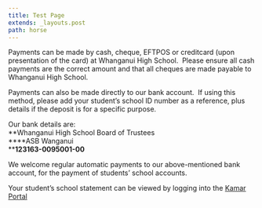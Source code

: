 ```yaml
---
title: Test Page
extends: _layouts.post
path: horse
---
```

Payments can be made by cash, cheque, EFTPOS or creditcard (upon presentation of the card) at Whanganui High School.  Please ensure all cash payments are the correct amount and that all cheques are made payable to Whanganui High School.

Payments can also be made directly to our bank account.  If using this method, please add your student’s school ID number as a reference, plus details if the deposit is for a specific purpose. 

Our bank details are:  
**Whanganui High School Board of Trustees  
****ASB Wanganui  
****123163-0095001-00**

We welcome regular automatic payments to our above-mentioned bank account, for the payment of students’ school accounts.

Your student’s school statement can be viewed by logging into the [Kamar Portal](http://students.wanganui-high.school.nz)
